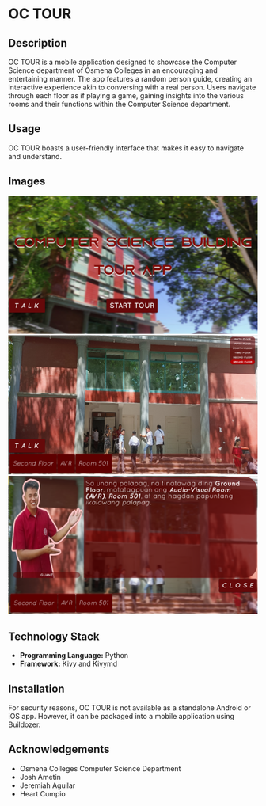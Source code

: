 # OC TOUR

## Description
OC TOUR is a mobile application designed to showcase the Computer Science department of Osmena Colleges in an encouraging and entertaining manner. The app features a random person guide, creating an interactive experience akin to conversing with a real person. Users navigate through each floor as if playing a game, gaining insights into the various rooms and their functions within the Computer Science department.

## Usage
OC TOUR boasts a user-friendly interface that makes it easy to navigate and understand.

## Images
![Image 1](App_Images/home.png)
![Image 2](App_Images/enter.png)
![Image 3](App_Images/guide.png)

## Technology Stack
- **Programming Language:** Python
- **Framework:** Kivy and Kivymd

## Installation
For security reasons, OC TOUR is not available as a standalone Android or iOS app. However, it can be packaged into a mobile application using Buildozer.

## Acknowledgements
- Osmena Colleges Computer Science Department
- Josh Ametin
- Jeremiah Aguilar
- Heart Cumpio
